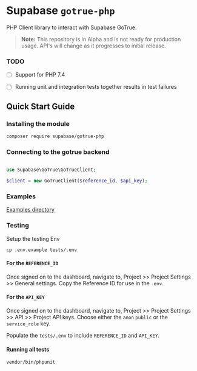 # Supabase `gotrue-php`

PHP Client library to interact with Supabase GoTrue.

> **Note:** This repository is in Alpha and is not ready for production usage. API's will change as it progresses to initial release.


### TODO

- [ ] Support for PHP 7.4 
- [ ] Running unit and integration tests together results in test failures 


## Quick Start Guide

### Installing the module

```bash
composer require supabase/gotrue-php
```

### Connecting to the gotrue backend

```php

use Supabase\GoTrue\GoTrueClient;

$client = new GoTrueClient($reference_id, $api_key);
```

### Examples

[Examples directory](examples)

### Testing

Setup the testing Env

```
cp .env.example tests/.env
```

#### For the `REFERENCE_ID`
Once signed on to the dashboard, navigate to, Project >> Project Settings >> General settings. Copy the Reference ID for use in the `.env`.

#### For the `API_KEY`
Once signed on to the dashboard, navigate to, Project >> Project Settings >> API >> Project API keys. Choose either the `anon` `public` or the `service_role` key.

Populate the `tests/.env` to include `REFERENCE_ID` and `API_KEY`.

#### Running all tests

```
vendor/bin/phpunit
```
